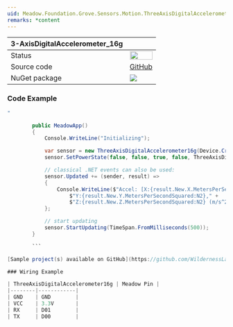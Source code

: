 ```yaml
---
uid: Meadow.Foundation.Grove.Sensors.Motion.ThreeAxisDigitalAccelerometer16g
remarks: *content
---
```


| 3-AxisDigitalAccelerometer_16g | |
|--------|--------|
| Status | <img src="https://img.shields.io/badge/Working-brightgreen" style="width: auto; height: -webkit-fill-available;" /> |
| Source code | [GitHub](https://github.com/WildernessLabs/Meadow.Foundation.Grove/tree/main/Source/3-AxisDigitalAccelerometer_16g) |
| NuGet package | <a href="https://www.nuget.org/packages/Meadow.Foundation.Grove.Sensors.Motion.3-AxisDigitalAccelerometer_16g/" target="_blank"><img src="https://img.shields.io/nuget/v/Meadow.Foundation.Grove.Sensors.Motion.3-AxisDigitalAccelerometer_16g.svg?label=Meadow.Foundation.Grove.Sensors.Motion.3-AxisDigitalAccelerometer_16g" /></a> |

### Code Example

```csharp
"

        public MeadowApp()
        {
            Console.WriteLine("Initializing");

            var sensor = new ThreeAxisDigitalAccelerometer16g(Device.CreateI2cBus());
            sensor.SetPowerState(false, false, true, false, ThreeAxisDigitalAccelerometer16g.Frequencies.TwoHz);

            // classical .NET events can also be used:
            sensor.Updated += (sender, result) =>
            {
                Console.WriteLine($"Accel: [X:{result.New.X.MetersPerSecondSquared:N2}," +
                    $"Y:{result.New.Y.MetersPerSecondSquared:N2}," +
                    $"Z:{result.New.Z.MetersPerSecondSquared:N2} (m/s^2)]");
            };

            // start updating
            sensor.StartUpdating(TimeSpan.FromMilliseconds(500));
        }

        ```

[Sample project(s) available on GitHub](https://github.com/WildernessLabs/Meadow.Foundation.Grove/tree/main/Source/3-AxisDigitalAccelerometer_16g)

### Wiring Example

| ThreeAxisDigitalAccelerometer16g | Meadow Pin |
|--------|------------|
| GND    | GND        |
| VCC    | 3.3V       |
| RX     | D01        |
| TX     | D00        |
